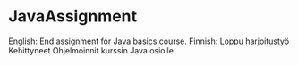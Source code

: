 # JavaAssignment
English:
End assignment for Java basics course.
Finnish:
Loppu harjoitustyö Kehittyneet Ohjelmoinnit kurssin Java osiolle.
